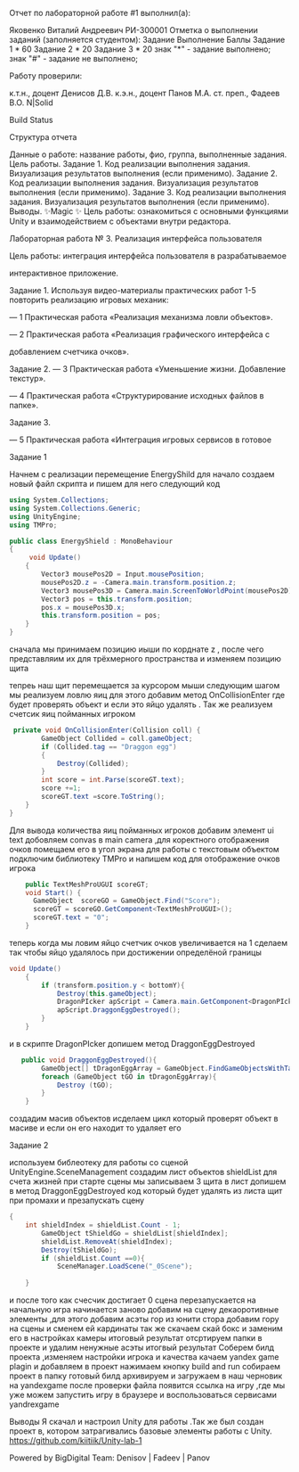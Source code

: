 Отчет по лабораторной работе #1 выполнил(а):

Яковенко Виталий Андреевич
РИ-300001 Отметка о выполнении заданий (заполняется студентом):
Задание	Выполнение	Баллы
Задание 1	*	60
Задание 2	*	20
Задание 3	*	20
знак "*" - задание выполнено; знак "#" - задание не выполнено;

Работу проверили:

к.т.н., доцент Денисов Д.В.
к.э.н., доцент Панов М.А.
ст. преп., Фадеев В.О.
N|Solid

Build Status

Структура отчета

Данные о работе: название работы, фио, группа, выполненные задания.
Цель работы.
Задание 1.
Код реализации выполнения задания. Визуализация результатов выполнения (если применимо).
Задание 2.
Код реализации выполнения задания. Визуализация результатов выполнения (если применимо).
Задание 3.
Код реализации выполнения задания. Визуализация результатов выполнения (если применимо).
Выводы.
✨Magic ✨
Цель работы: ознакомиться с основными функциями Unity и взаимодействием с объектами внутри редактора.

Лабораторная работа № 3. Реализация интерфейса пользователя

Цель работы: интеграция интерфейса пользователя в разрабатываемое

интерактивное приложение.

Задание 1.
Используя видео-материалы практических работ 1-5 повторить реализацию
игровых механик:

— 1 Практическая работа «Реализация механизма ловли объектов».

— 2 Практическая работа «Реализация графического интерфейса с

добавлением счетчика очков».

Задание 2.
— 3 Практическая работа «Уменьшение жизни. Добавление текстур».

— 4 Практическая работа «Структурирование исходных файлов в папке».

Задание 3.

— 5 Практическая работа «Интеграция игровых сервисов в готовое

Задание 1

Начнем с реализации перемещение EnergyShild
для начало создаем новый файл скрипта и пишем для него следующий код 
```C#
using System.Collections;
using System.Collections.Generic;
using UnityEngine;
using TMPro;

public class EnergyShield : MonoBehaviour
{
     void Update()
    {
        Vector3 mousePos2D = Input.mousePosition;
        mousePos2D.z = -Camera.main.transform.position.z;
        Vector3 mousePos3D = Camera.main.ScreenToWorldPoint(mousePos2D);
        Vector3 pos = this.transform.position;
        pos.x = mousePos3D.x;
        this.transform.position = pos;
    }
}

```
сначала мы принимаем позицию иыши по корднате z , после чего представляим их для
трёхмерного пространства и изменяем позицию щита

тепреь наш щит перемещается за курсором мыши 
следующим шагом мы реализуем ловлю яиц для этого добавим метод OnCollisionEnter
где будет проверять объект и если это яйцо удалять .
Так же реализуем счетсик яиц пойманных игроком 
```C#
 private void OnCollisionEnter(Collision coll) {
        GameObject Collided = coll.gameObject;
        if (Collided.tag == "Draggon egg")
        {
            Destroy(Collided);
        }
        int score = int.Parse(scoreGT.text);
        score +=1;
        scoreGT.text =score.ToString();
    }
}
```
Для вывода количества яиц пойманных игроков добавим элемент ui text 
добовляем convas в main camera ,для коректного отображения очков 
помещаем его в угол экрана 
для работы с текстовым объектом подключим библиотеку TMPro
и напишем код для отображение очков игрока 
```C#
    public TextMeshProUGUI scoreGT;
    void Start() {
      GameObject  scoreGO = GameObject.Find("Score");
      scoreGT = scoreGO.GetComponent<TextMeshProUGUI>();
      scoreGT.text = "0";
    }
```
теперь когда мы ловим яйцо счетчик очков увеличивается на 1 
сделаем так чтобы яйцо удалялось при достижении определёной границы 
```C#
void Update()
    {
        if (transform.position.y < bottomY){
            Destroy(this.gameObject);
            DragonPIcker apScript = Camera.main.GetComponent<DragonPIcker>();
            apScript.DraggonEggDestroyed(); 
        }
    }
```

и в скрипте DragonPIcker допишем метод DraggonEggDestroyed
```C#
   public void DraggonEggDestroyed(){
        GameObject[] tDragonEggArray = GameObject.FindGameObjectsWithTag("Draggon egg");
        foreach (GameObject tGO in tDragonEggArray){
            Destroy (tGO);
        }
    }
```
создадим масив объектов исделаем цикл который проверят 
объект в масиве и если он его находит то удаляет его 

Задание 2

используем библеотеку для работы со сценой UnityEngine.SceneManagement
создадим лист объектов  shieldList для счета жизней 
при старте сцены мы записываем 3 щита в лист 
допишем в метод DraggonEggDestroyed код который будет удалять из листа щит при промахи и презапускать сцену
```C#
{
    int shieldIndex = shieldList.Count - 1;
        GameObject tShieldGo = shieldList[shieldIndex];
        shieldList.RemoveAt(shieldIndex);
        Destroy(tShieldGo);
        if (shieldList.Count ==0){
            SceneManager.LoadScene("_0Scene");
        
    }
```
и после того как счесчик достигает 0 сцена перезапускается на начальную 
игра начинается заново
добавим на сцену декаоротивные элементы ,для этого добавим асэты гор из юнити стора 
добавим гору на сцены и сменем ей кардинаты 
так же скачаем скай бокс и заменим его в настройках камеры 
итоговый результат 
отсртируем папки в проекте и удалим ненужные асэты 
итогвый результат 
Соберем билд проекта ,изменяем настройки игрока и качества 
качаем yandex game plagin и добавляем в проект 
нажимаем кнопку build and run собираем проект в папку 
готовый билд архивируем  и загружаем в наш черновик на yandexgame 
после проверки файла появится ссылка на игру ,где мы уже можем запустить игру в браузере и воспользоваться сервисами yandrexgame 


Выводы
Я скачал и настроил Unity для работы .Так же был создан проект в, котором затрагивались базовые элементы работы с Unity. https://github.com/kiitiik/Unity-lab-1

Powered by
BigDigital Team: Denisov | Fadeev | Panov
